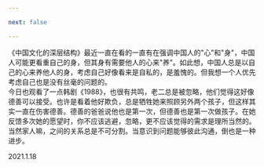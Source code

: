 ```yaml
---

next: false

---
```




<BlogInfo id="1049" title="以己心养己身" author="小格" pv=0 read_times=0 pre_cost_time="16" category="总结" tag_list="['']" create_time="2022.01.18 22:03:00" update_time="2022.01.18 22:24:00" />

《中国文化的深层结构》最近一直在看的一直有在强调中国人的"心"和"身"，中国人可能更看重自己的身，但其身有需要他人的心来"养"。如此想，中国人总是以自己的心来养他人的身，考虑自己好像看来是自私的，是羞愧的。但我想一个人优先考虑自己也是没有丝毫的问题的。  
今日也观看了一点韩剧《1988》，也很有共鸣，老二总是被忽略，他们觉得这好像德善可以接受。也许是看着他好欺负，总是牺牲她来照顾另外两个孩子，但这样其实一直在伤害德善。德善的爸爸说他也是第一次，但德善也是第一次做孩子。在她反馈多次她的愿望时，你不应该逃避，忽略，更不应该觉得的需求是理所当然的。当然家人嘛，之间的关系总是不可分割。当意识到问题能够彼此沟通，倒也是一种进步。


2021.1.18





<ActionBox />

